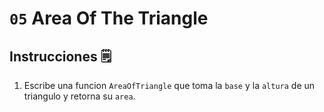 # `05` Area Of The Triangle

## Instrucciones 🗒
1. Escribe una funcion `AreaOfTriangle` que toma la `base` y la `altura` de un triangulo y retorna su `area`.